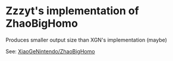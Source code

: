# Zzzyt's implementation of ZhaoBigHomo

Produces smaller output size than XGN's implementation (maybe)

See: [XiaoGeNintendo/ZhaoBigHomo](https://github.com/XiaoGeNintendo/ZhaoBigHomo)